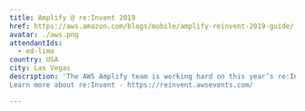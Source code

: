 ```yaml
---
title: Amplify @ re:Invent 2019
href: https://aws.amazon.com/blogs/mobile/amplify-reinvent-2019-guide/'
avatar: ./aws.png
attendantIds:
  - ed-lima
country: USA
city: Las Vegas
description: 'The AWS Amplify team is working hard on this year’s re:Invent with new content about AWS Amplify, AWS AppSync, and building amazing web and mobile apps. We’ve recruited our highest-rated speakers to deliver great content for mobile and web developers and architects. And of course, we will be announcing new capabilities and customer-requested features for our Mobile Services. 
Learn more about re:Invent - https://reinvent.awsevents.com/

---
```

